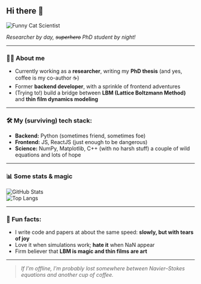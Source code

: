 ## Hi there 👋

![Funny Cat Scientist](https://media.giphy.com/media/v1.Y2lkPTc5MGI3NjExNDV0ZzJ5bHZ1b2U5bnJmM2s0eGRwdWx1dWRyYzdoeXZwdXgxaDdoNiZlcD12MV9naWZzX3NlYXJjaCZjdD1n/VbnUQpnihPSIgIXuZv/giphy.gif)

*Researcher by day, ~~superhero~~ PhD student by night!*  

---

### 👨‍🔬 About me
- Currently working as a **researcher**, writing my **PhD thesis** (and yes, coffee is my co-author ☕)  
- Former **backend developer**, with a sprinkle of frontend adventures  
- (Trying to!) build a bridge between **LBM (Lattice Boltzmann Method)** and **thin film dynamics modeling**  

---

### 🛠 My (surviving) tech stack:
- **Backend:** Python (sometimes friend, sometimes foe)  
- **Frontend:** JS, ReactJS (just enough to be dangerous)  
- **Science:** NumPy, Matplotlib, C++ (with no harsh stuff) a couple of wild equations and lots of hope  

---

### 📊 Some stats & magic
![GitHub Stats](https://github-readme-stats.vercel.app/api?username=ivanwolodin1&show_icons=true&theme=tokyonight)  
![Top Langs](https://github-readme-stats.vercel.app/api/top-langs/?username=ivanwolodin1&layout=compact&theme=tokyonight)  

---

### 🎢 Fun facts:
- I write code and papers at about the same speed: **slowly, but with tears of joy**  
- Love it when simulations work; **hate it** when NaN appear  
- Firm believer that **LBM is magic and thin films are art**  

---

> *If I’m offline, I’m probably lost somewhere between Navier–Stokes equations and another cup of coffee.*
